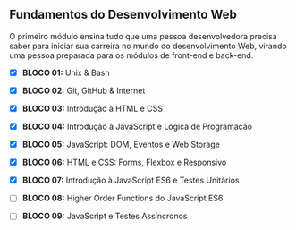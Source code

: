 ## Fundamentos do Desenvolvimento Web

O primeiro módulo ensina tudo que uma pessoa desenvolvedora precisa saber para iniciar sua carreira no mundo do desenvolvimento Web, virando uma pessoa preparada para os módulos de front-end e back-end. 

- [x] **BLOCO 01:** Unix & Bash

- [x] **BLOCO 02:** Git, GitHub & Internet

- [x] **BLOCO 03:** Introdução à HTML e CSS

- [x] **BLOCO 04:** Introdução à JavaScript e Lógica de Programação

- [x] **BLOCO 05:** JavaScript: DOM, Eventos e Web Storage

- [x] **BLOCO 06:** HTML e CSS: Forms, Flexbox e Responsivo

- [x] **BLOCO 07:** Introdução à JavaScript ES6 e Testes Unitários

- [ ] **BLOCO 08:** Higher Order Functions do JavaScript ES6

- [ ] **BLOCO 09:** JavaScript e Testes Assíncronos


